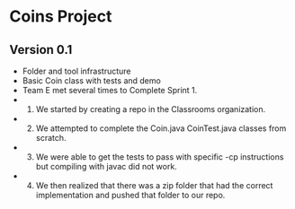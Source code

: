 # Coins Project
## Version 0.1
* Folder and tool infrastructure
* Basic Coin class with tests and demo
* Team E met several times to Complete Sprint 1.
* 1) We started by creating a repo in the Classrooms organization. 
* 2) We attempted to complete the Coin.java CoinTest.java classes from scratch.
* 3) We were able to get the tests to pass with specific -cp instructions but compiling with javac did  not work.
* 4) We then realized that there was a zip folder that had the correct implementation and pushed that folder to our repo.